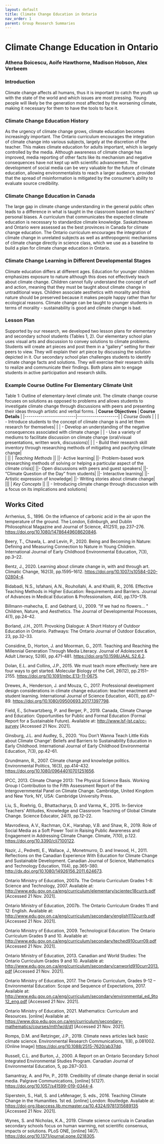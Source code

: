 ```yaml
---
layout: default
title: Climate Change Education in Ontario
nav_order: 1
parent: Group Research Summaries 
---
```


# Climate Change Education in Ontario
### Athena Boicescu, Aoife Hawthorne, Madison Hobson, Alex Verbeem

### Introduction
Climate change affects all humans, thus it is important to catch the youth up with the state of the world and which issues are most pressing. Young people will likely be the generation most affected by the worsening climate, making it necessary for them to have the tools to face it.

### Climate Change Education History 
As the urgency of climate change grows, climate education becomes increasingly important. The Ontario curriculum encourages the integration of climate change into various subjects, largely at the discretion of the teacher. This makes climate education for adults important, which is largely controlled by the media. Although awareness of climate change has improved, media reporting of other facts like its mechanism and negative consequences have not kept up with scientific advancement. The development of social media can be very valuable for the future of climate education, allowing environmentalists to reach a larger audience, provided that the spread of misinformation is mitigated by the consumer’s ability to evaluate source credibility.

### Climate Change Education in Canada
The large gap in climate change understanding in the general public often leads to a difference in what is taught in the classroom based on teachers’ personal biases. A curriculum that communicates the expected climate education is necessary to standardize climate knowledge. Saskatchewan and Ontario were assessed as the best provinces in Canada for climate change education. The Ontario curriculum encourages the integration of climate change in unrelated subjects as well as anthropogenic mechanisms of climate change directly in science class, which we use as a baseline to build a plan for climate change education in Ontario.

### Climate Change Learning in Different Developmental Stages
Climate education differs at different ages. Education for younger children emphasizes exposure to nature although this does not effectively teach about climate change. Children cannot fully understand the concept of self and action, meaning that they must be taught about climate change in untraditional ways. Children associate aesthetics with morality and think nature should be preserved because it makes people happy rather than for ecological reasons. Climate change can be taught to younger students in terms of morality - sustainability is good and climate change is bad.

### Lesson Plan
Supported by our research, we developed two lesson plans for elementary and secondary school students (Tables 1, 2). Our elementary school plan uses visual arts and discussion to convey solutions to climate problems. Students will create art pieces and post them in a “gallery” setting for their peers to view. They will explain their art piece by discussing the solution depicted in it. Our secondary school plan challenges students to identify climate change facts and solutions. They will exercise their research skills to realize and communicate their findings. Both plans aim to engage students in active participation and research skills.

### Example Course Outline For Elementary Climate Unit

Table 1:  Outline of elementary-level climate unit. The climate change course focuses on solutions as opposed to problems and allows students to investigate climate change through discussions with peers and presenting their ideas through artistic and verbal forms.
|<b> Course Objectives </b>|<b> Course Details </b>|
|--------------------------|---------------------|
|<i> Course Goals </i>|
|                          | - Introduce students to the concept of climate change is and let them research for themselves|
|                          | - Develop an understanding of the negative consequences associated with climate change 
|                          | - Use a variety of mediums to facilitate discussion on climate change (oral/visual presentations, written work, discussions)|
|                          | - Build their research skill inventory through researching methods of mitigating and pacifying climate change|  
|                          ||
|<i> Teaching Methods </i>||
||- Active learning| 
||- Problem-based work (researching methods of solving or helping a particular aspect of the climate crisis)|
||- Open discussions with peers and guest speakers|
||- “Climate Question of the Day” from students|
||- Interactive learning|
||- Artistic expression of knowledge|
||- Writing stories about climate change|
|||
|<i> Key Concepts </i>||
|| - Introducing climate change through discussion with a focus on its implications and solutions|

## Works Cited
Arrhenius, S., 1896. On the influence of carbonic acid in the air upon the temperature of the  ground. The London, Edinburgh, and Dublin Philosophical Magazine and Journal of Science,    41(251), pp.237–276. https://doi.org/10.1080/14786449608620846.

Beery, T., Chawla, L. and Levin, P., 2020. Being and Becoming in Nature: Defining and Measuring Connection to Nature in Young Children. International Journal of Early Childhood Environmental Education, 7(3), pp.3–22.

Bentz, J., 2020. Learning about climate change in, with and through art. Climatic Change, 162(3), pp.1595–1612. https://doi.org/10.1007/s10584-020-02804-4.

Bidabadi, N.S., Isfahani, A.N., Rouhollahi, A. and Khalili, R., 2016. Effective Teaching Methods in Higher Education: Requirements and Barriers. Journal of Advances in Medical Education & Professionalism, 4(4), pp.170–178.

Billmann-mahecha, E. and Gebhard, U., 2009. "If we had no flowers... " Children, Nature, and Aesthetics. The Journal of Developmental Processes, 4(1), pp.24–42.

Borland, J.H., 2011. Provoking Dialogue: A Short History of Outdoor Education in Ontario. Pathways: The Ontario Journal of Outdoor Education, 23, pp.32–33.

Considine, D., Horton, J. and Moorman, G., 2011. Teaching and Reaching the Millennial Generation Through Media Literacy. Journal of Adolescent & Adult Literacy, 52(6), pp.471–481. https://doi.org/10.1598/JAAL.52.6.2.

Dolan, E.L. and Collins, J.P., 2015. We must teach more effectively: here are four ways to get started. Molecular Biology of the Cell, 26(12), pp.2151–2155. https://doi.org/10.1091/mbc.E13-11-0675.

Drewes, A., Henderson, J. and Mouza, C., 2017. Professional development design considerations in climate change education: teacher enactment and student learning. International Journal of Science Education, 40(1), pp.67–89. https://doi.org/10.1080/09500693.2017.1397798.

Field, E., Schwartzberg, P. and Berger, P., 2019. Canada, Climate Change and Education: Opportunities for Public and Formal Education (Formal Report for a Sustainable Future). Available at: <http://www.lsf-lst.ca/cc-survey> [Accessed 21 Nov. 2021].

Ginsburg, J.L. and Audley, S., 2020. ‘You Don’t Wanna Teach Little Kids about Climate Change’: Beliefs and Barriers to Sustainability Education in Early Childhood. International Journal of Early Childhood Environmental Education, 7(3), pp.42–61.

Grundmann, R., 2007. Climate change and knowledge politics. Environmental Politics, 16(3), pp.414–432. https://doi.org/10.1080/09644010701251656.

IPCC, 2013. Climate Change 2013: The Physical Science Basis. Working Group I Contribution to the Fifth Assessment Report of the Intergovernmental Panel on Climate Change. Cambridge, United Kingdom and New York, NY, USA: Cambridge University Press.

Liu, S., Roehrig, G., Bhattacharya, D. and Varma, K., 2015. In-Service Teachers’ Attitudes, Knowledge and Classroom Teaching of Global Climate Change. Science Educator, 24(1), pp.12–22.

Mavrodieva, A.V., Rachman, O.K., Harahap, V.B. and Shaw, R., 2019. Role of Social Media as a Soft Power Tool in Raising Public Awareness and Engagement in Addressing Climate Change. Climate, 7(10), p.122. https://doi.org/10.3390/cli7100122.

Nazir, J., Pedretti, E., Wallace, J., Monetmurro, D. and Inwood, H., 2011. Reflections on the Canadian Experience With Education for Climate Change and Sustainable Development. Canadian Journal of Science, Mathematics and Technology Education, 11(4), pp.365–380. http://dx.doi.org/10.1080/14926156.2011.624673.

Ontario Ministry of Education, 2007a. The Ontario Curriculum Grades 1-8: Science and Technology, 2007. Available at: <http://www.edu.gov.on.ca/eng/curriculum/elementary/scientec18currb.pdf> [Accessed 21 Nov. 2021].

Ontario Ministry of Education, 2007b. The Ontario Curriculum Grades 11 and 12: English. Available at: <http://www.edu.gov.on.ca/eng/curriculum/secondary/english1112currb.pdf> [Accessed 21 Nov. 2021].

Ontario Ministry of Education, 2009. Technological Education: The Ontario Curriculum Grades 9 and 10. Available at: <http://www.edu.gov.on.ca/eng/curriculum/secondary/teched910curr09.pdf> [Accessed 21 Nov. 2021].

Ontario Ministry of Education, 2013. Canadian and World Studies: The Ontario Curriculum Grades 9 and 10. Available at: <http://www.edu.gov.on.ca/eng/curriculum/secondary/canworld910curr2013.pdf> [Accessed 21 Nov. 2021].

Ontario Ministry of Education, 2017. The Ontario Curriculum, Grades 9-12 – Environmental Education: Scope and Sequence of Expectations, 2017. Available at: <http://www.edu.gov.on.ca/eng/curriculum/secondary/environmental_ed_9to12_eng.pdf> [Accessed 21 Nov. 2021].

Ontario Ministry of Education, 2021. Mathematics: Curriculum and Resources. [online] Available at: <https://www.dcp.edu.gov.on.ca/en/curriculum/secondary-mathematics/courses/mth1w/d/d1> [Accessed 21 Nov. 2021].

Romps, D.M. and Retzinger, J.P., 2019. Climate news articles lack basic climate science. Environmental Research Communications, 1(8), p.081002. [Online Image] https://doi.org/10.1088/2515-7620/ab37dd.

Russell, C.L. and Burton, J., 2000. A Report on an Ontario Secondary School Integrated Environmental Studies Program. Canadian Journal of Environmental Education, 5, pp.287–303.

Samantray, A. and Pin, P., 2019. Credibility of climate change denial in social media. Palgrave Communications, [online] 5(127). https://doi.org/10.1057/s41599-019-0344-4.

Siperstein, S., Hall, S. and LeMenager, S. eds., 2016. Teaching Climate Change in the Humanities. 1st ed. [online] London: Routledge. Available at: <https://doi-org.libaccess.lib.mcmaster.ca/10.4324/9781315689135> [Accessed 21 Nov. 2021].

Wynes, S. and Nicholas, K.A., 2019. Climate science curricula in Canadian secondary schools focus on human warming, not scientific consensus, impacts or solutions. PLoS ONE, [online] 14(7). https://doi.org/10.1371/journal.pone.0218305.
